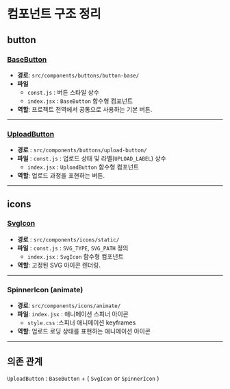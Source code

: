 # 컴포넌트 구조 정리

## button

### [BaseButton](./src/components/buttons/button-base/README.MD)

- **경로**: `src/components/buttons/button-base/`
- **파일**
  - `const.js` : 버튼 스타일 상수
  - `index.jsx` : `BaseButton` 함수형 컴포넌트
- **역할**: 프로젝트 전역에서 공통으로 사용하는 기본 버튼.

---

### [UploadButton](./src/components/buttons/button-upload/README.MD)

- **경로** : `src/components/buttons/upload-button/`
- **파일** : `const.js` : 업로드 상태 및 라벨(`UPLOAD_LABEL`) 상수
  - `index.jsx` : `UploadButton` 함수형 컴포넌트
- **역할**: 업로드 과정을 표현하는 버튼.

---

## icons

### [SvgIcon](./src/components/icons/static/README.MD)

- **경로** : `src/components/icons/static/`
- **파일** : `const.js` : `SVG_TYPE`, `SVG_PATH` 정의
  - `index.jsx` : `SvgIcon` 함수형 컴포넌트
- **역할**: 고정된 SVG 아이콘 렌더링.

---

### SpinnerIcon (animate)

- **경로**: `src/components/icons/animate/`
- **파일**: `index.jsx` : 애니메이션 스피너 아이콘
  - `style.css` :스피너 애니메이션 keyframes
- **역할**: 업로드 로딩 상태를 표현하는 애니메이션 아이콘

---

## 의존 관계

`UploadButton` : `BaseButton` + ( `SvgIcon` or `SpinnerIcon` )
